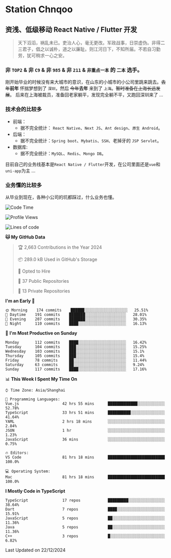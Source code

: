 # Station Chnqoo

## 资浅、低级移动 React Native / Flutter 开发

> 天下滔滔，祸乱未已。吏治人心，毫无更改。军政战事，日崇虚伪。非得二三君子，倡之以诚朴，道之以廉耻。则江河日下，不知所届。不若自习勤劳，犹可稍求一心之安。

### 非 `TOP2` & 非 `C9` & 非 `985` & 非 `211` & `非重点一本` 的 `二本` 选手。

刚开始毕业的时候没有来大城市的意识，在山东的小城市的小公司里跳来跳去。~~去年~~**前年** 怀揣梦想到了 `深圳`，然后 ~~今年~~**去年** 来到了 `上海`。~~暂时准备在上海长远发展~~。
后来在上海被裁员，准备回老家躺平，发现完全躺不平，又跑回深圳来了 ...

### 技术会的比较多

- 前端：
  - 据不完全统计： `React Native`、`Next JS`、`Ant design`、`原生 Android`。
- 后端：
  - 据不完全统计：`Spring boot`、`Mybatis`、`SSH`、老掉牙的 `JSP Servlet`。
- 数据库:
  - 据不完全统计：`MySQL`、`Redis`、`Mongo DB`。

目前自己的业务线基本是`React Native / Flutter`开发，在公司里面还是`vue`和`uni-app`为主 ...

### 业务懂的比较多

从毕业到现在，各种小公司的坑都踩过，什么业务也懂。

<!--START_SECTION:waka-->
![Code Time](http://img.shields.io/badge/Code%20Time-7%2C042%20hrs%2023%20mins-blue)

![Profile Views](http://img.shields.io/badge/Profile%20Views-0-blue)

![Lines of code](https://img.shields.io/badge/From%20Hello%20World%20I%27ve%20Written-469%20Thousand%20lines%20of%20code-blue)

**🐱 My GitHub Data** 

> 🏆 2,663 Contributions in the Year 2024
 > 
> 📦 289.0 kB Used in GitHub's Storage 
 > 
> 💼 Opted to Hire
 > 
> 📜 37 Public Repositories 
 > 
> 🔑 13 Private Repositories  
 > 
**I'm an Early 🐤** 

```text
🌞 Morning    174 commits    ██████░░░░░░░░░░░░░░░░░░░   25.51% 
🌆 Daytime    191 commits    ███████░░░░░░░░░░░░░░░░░░   28.01% 
🌃 Evening    207 commits    ███████░░░░░░░░░░░░░░░░░░   30.35% 
🌙 Night      110 commits    ████░░░░░░░░░░░░░░░░░░░░░   16.13%

```
📅 **I'm Most Productive on Sunday** 

```text
Monday       112 commits    ████░░░░░░░░░░░░░░░░░░░░░   16.42% 
Tuesday      104 commits    ███░░░░░░░░░░░░░░░░░░░░░░   15.25% 
Wednesday    103 commits    ███░░░░░░░░░░░░░░░░░░░░░░   15.1% 
Thursday     105 commits    ███░░░░░░░░░░░░░░░░░░░░░░   15.4% 
Friday       78 commits     ██░░░░░░░░░░░░░░░░░░░░░░░   11.44% 
Saturday     63 commits     ██░░░░░░░░░░░░░░░░░░░░░░░   9.24% 
Sunday       117 commits    ████░░░░░░░░░░░░░░░░░░░░░   17.16%

```


📊 **This Week I Spent My Time On** 

```text
⌚︎ Time Zone: Asia/Shanghai

💬 Programming Languages: 
Vue.js                   42 hrs 55 mins      █████████████░░░░░░░░░░░░   52.78% 
TypeScript               33 hrs 51 mins      ██████████░░░░░░░░░░░░░░░   41.64% 
YAML                     2 hrs 18 mins       ░░░░░░░░░░░░░░░░░░░░░░░░░   2.84% 
JSON                     1 hr                ░░░░░░░░░░░░░░░░░░░░░░░░░   1.23% 
JavaScript               36 mins             ░░░░░░░░░░░░░░░░░░░░░░░░░   0.75%

🔥 Editors: 
VS Code                  81 hrs 18 mins      █████████████████████████   100.0%

💻 Operating System: 
Mac                      81 hrs 18 mins      █████████████████████████   100.0%

```

**I Mostly Code in TypeScript** 

```text
TypeScript               17 repos            █████████░░░░░░░░░░░░░░░░   38.64% 
Dart                     7 repos             ████░░░░░░░░░░░░░░░░░░░░░   15.91% 
JavaScript               5 repos             ██░░░░░░░░░░░░░░░░░░░░░░░   11.36% 
Java                     5 repos             ██░░░░░░░░░░░░░░░░░░░░░░░   11.36% 
C++                      3 repos             █░░░░░░░░░░░░░░░░░░░░░░░░   6.82%

```



 Last Updated on 22/12/2024
<!--END_SECTION:waka-->

<!---
ChenqiaoStation/ChenqiaoStation is a ✨ special ✨ repository because its `README.md` (this file) appears on your GitHub profile.
You can click the Preview link to take a look at your changes.
--->
